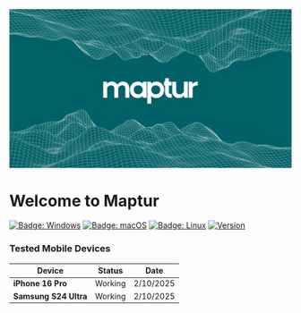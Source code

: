 <img src = "Assets/logo.png" />

# Welcome to Maptur

[![Badge: Windows](https://img.shields.io/badge/os-Windows-blue)](#)
[![Badge: macOS](https://img.shields.io/badge/os-macOS-green)](#)
[![Badge: Linux](https://img.shields.io/badge/os-Linux-yellow)](#)
[![Version](https://img.shields.io/badge/version-1.0.0-blue)](#)


### Tested Mobile Devices

Device                        | Status            | Date
----------------------------- | ----------------- | ---------
**iPhone 16 Pro**             | Working           | 2/10/2025
**Samsung S24 Ultra**         | Working           | 2/10/2025
